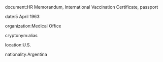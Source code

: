 document:HR Memorandum, International Vaccination Certificate, passport

date:5 April 1963

organization:Medical Office

cryptonym:alias

location:U.S.

nationality:Argentina

